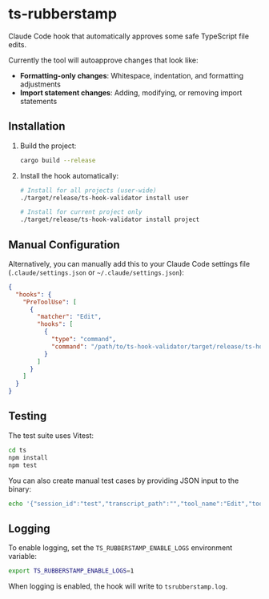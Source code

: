 # ts-rubberstamp

Claude Code hook that automatically approves some safe TypeScript file edits.

Currently the tool will autoapprove changes that look like:

- **Formatting-only changes**: Whitespace, indentation, and formatting adjustments
- **Import statement changes**: Adding, modifying, or removing import statements

## Installation

1. Build the project:
   ```bash
   cargo build --release
   ```

2. Install the hook automatically:
   ```bash
   # Install for all projects (user-wide)
   ./target/release/ts-hook-validator install user
   
   # Install for current project only
   ./target/release/ts-hook-validator install project
   ```

## Manual Configuration

Alternatively, you can manually add this to your Claude Code settings file (`.claude/settings.json` or `~/.claude/settings.json`):

```json
{
  "hooks": {
    "PreToolUse": [
      {
        "matcher": "Edit",
        "hooks": [
          {
            "type": "command",
            "command": "/path/to/ts-hook-validator/target/release/ts-hook-validator"
          }
        ]
      }
    ]
  }
}
```

## Testing

The test suite uses Vitest:

```bash
cd ts
npm install
npm test
```

You can also create manual test cases by providing JSON input to the binary:

```bash
echo '{"session_id":"test","transcript_path":"","tool_name":"Edit","tool_input":{"file_path":"test.ts","old_string":"const x=1","new_string":"const x = 1"}}' | ./target/release/ts-hook-validator
```

## Logging

To enable logging, set the `TS_RUBBERSTAMP_ENABLE_LOGS` environment variable:

```bash
export TS_RUBBERSTAMP_ENABLE_LOGS=1
```

When logging is enabled, the hook will write to `tsrubberstamp.log`.

